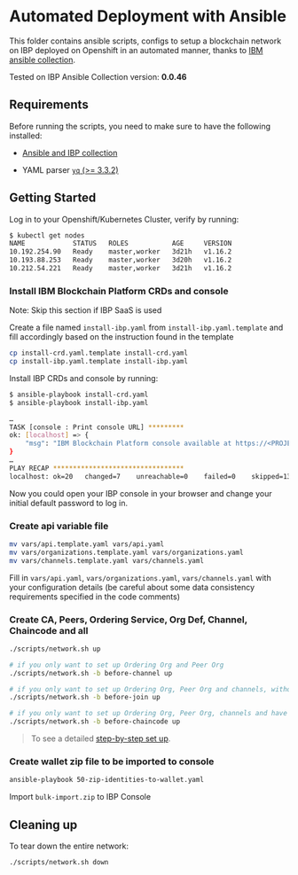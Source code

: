 # Automated Deployment with Ansible

This folder contains ansible scripts, configs to setup a blockchain network on IBP deployed on Openshift in an automated manner, thanks to [IBM ansible collection](https://github.com/IBM-Blockchain/ansible-collection).

Tested on IBP Ansible Collection version: **0.0.46**

## Requirements

Before running the scripts, you need to make sure to have the following installed:

- [Ansible and IBP collection](https://ibm-blockchain.github.io/ansible-collection/installation.html#requirements)

- YAML parser [`yq` (>= 3.3.2)](https://mikefarah.gitbook.io/yq/)

## Getting Started

Log in to your Openshift/Kubernetes Cluster, verify by running:

```sh
$ kubectl get nodes
NAME            STATUS   ROLES           AGE     VERSION
10.192.254.90   Ready    master,worker   3d21h   v1.16.2
10.193.88.253   Ready    master,worker   3d20h   v1.16.2
10.212.54.221   Ready    master,worker   3d21h   v1.16.2
```

### Install IBM Blockchain Platform CRDs and console

Note: Skip this section if IBP SaaS is used

Create a file named `install-ibp.yaml` from `install-ibp.yaml.template` and fill accordingly based on the instruction found in the template

```sh
cp install-crd.yaml.template install-crd.yaml
cp install-ibp.yaml.template install-ibp.yaml
```

Install IBP CRDs and console by running:

```sh
$ ansible-playbook install-crd.yaml
$ ansible-playbook install-ibp.yaml

…
TASK [console : Print console URL] *********
ok: [localhost] => {
    "msg": "IBM Blockchain Platform console available at https://<PROJECT_NAME>-ibp-console-console.<DOMAIN>"
}
…
PLAY RECAP *********************************
localhost: ok=20   changed=7    unreachable=0    failed=0    skipped=13   rescued=0    ignored=0
```

Now you could open your IBP console in your browser and change your initial default password to log in.

### Create api variable file

```sh
mv vars/api.template.yaml vars/api.yaml
mv vars/organizations.template.yaml vars/organizations.yaml
mv vars/channels.template.yaml vars/channels.yaml
```

Fill in `vars/api.yaml`, `vars/organizations.yaml`, `vars/channels.yaml` with your configuration details (be careful about some data consistency requirements specified in the code comments)

### Create CA, Peers, Ordering Service, Org Def, Channel, Chaincode and all

```sh
./scripts/network.sh up

# if you only want to set up Ordering Org and Peer Org
./scripts/network.sh -b before-channel up

# if you only want to set up Ordering Org, Peer Org and channels, without joining any peers
./scripts/network.sh -b before-join up

# if you only want to set up Ordering Org, Peer Org, channels and have peers join the channel, without installing any chaincode
./scripts/network.sh -b before-chaincode up
```

> To see a detailed [step-by-step set up](./STEPWISE.md).

### Create wallet zip file to be imported to console

```sh
ansible-playbook 50-zip-identities-to-wallet.yaml
```

Import `bulk-import.zip` to IBP Console

## Cleaning up

To tear down the entire network:

```sh
./scripts/network.sh down
```
